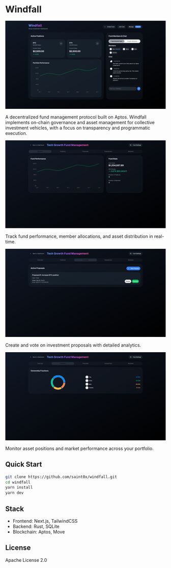 # Windfall

![Dashboard Overview](screens-unfinished/1.png)

A decentralized fund management protocol built on Aptos. Windfall implements on-chain governance and asset management for collective investment vehicles, with a focus on transparency and programmatic execution.

![Fund Overview](screens-unfinished/2.png)

Track fund performance, member allocations, and asset distribution in real-time.

![Asset Management](screens-unfinished/3.png)

Create and vote on investment proposals with detailed analytics.

![Proposal System](screens-unfinished/4.png)

Monitor asset positions and market performance across your portfolio.

## Quick Start

```bash
git clone https://github.com/saint0x/windfall.git
cd windfall
yarn install
yarn dev
```

## Stack

- Frontend: Next.js, TailwindCSS
- Backend: Rust, SQLite
- Blockchain: Aptos, Move

## License

Apache License 2.0
